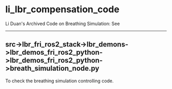 # li_lbr_compensation_code

Li Duan's Archived Code on Breathing Simulation:
See 

---------------------------------------------------
src->lbr_fri_ros2_stack->lbr_demons->lbr_demos_fri_ros2_python->lbr_demos_fri_ros2_python->breath_simulation_node.py
---------------------------------------------------

To check the breathing simulation controlling code.